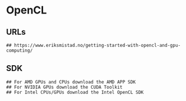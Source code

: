 OpenCL
======

## URLs

    ## https://www.eriksmistad.no/getting-started-with-opencl-and-gpu-computing/
    
## SDK

    ## For AMD GPUs and CPUs download the AMD APP SDK
    ## For NVIDIA GPUs download the CUDA Toolkit
    ## For Intel CPUs/GPUs download the Intel OpenCL SDK

